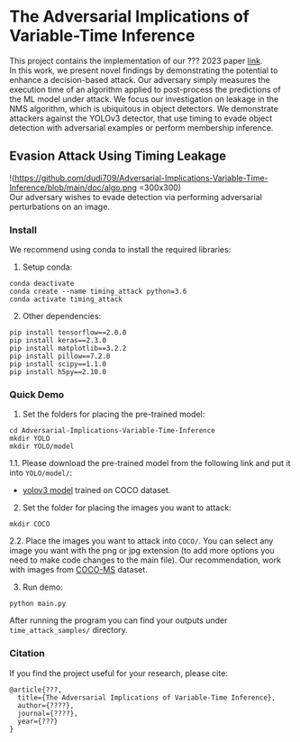 # The Adversarial Implications of Variable-Time Inference
This project contains the implementation of our ??? 2023 paper [link](https://www.google.com).<br/>
In this work, we present novel findings by demonstrating the potential to enhance a decision-based attack.
Our adversary simply measures the execution time of an algorithm applied to post-process the predictions of the ML model under attack.
We focus our investigation on leakage in the NMS algorithm, which is ubiquitous in object detectors. We demonstrate attackers against the YOLOv3 detector, that use timing to evade object detection with adversarial examples or perform membership inference.
## Evasion Attack Using Timing Leakage
!(https://github.com/dudi709/Adversarial-Implications-Variable-Time-Inference/blob/main/doc/algo.png =300x300)
<br/>
Our adversary wishes to evade detection via performing adversarial perturbations on an image.

### Install

We recommend using conda to install the required libraries:
<br/>
1. Setup conda:
```
conda deactivate
conda create --name timing_attack python=3.6
conda activate timing_attack
```
2. Other dependencies:
```
pip install tensorflow==2.0.0
pip install keras==2.3.0
pip install matplotlib==3.2.2
pip install pillow==7.2.0
pip install scipy==1.1.0
pip install h5py==2.10.0
```

### Quick Demo

1. Set the folders for placing the pre-trained model:
```
cd Adversarial-Implications-Variable-Time-Inference
mkdir YOLO
mkdir YOLO/model
```
1.1. Please download the pre-trained model from the following link and put it into `YOLO/model/`:
- [yolov3 model](https://drive.google.com/file/d/19XC9ujio7AwpT52tcWiUmaoxoDWdjrQw/view?usp=sharing) trained on COCO dataset.

2. Set the folder for placing the images you want to attack:
```
mkdir COCO
```
2.2. Place the images you want to attack into `COCO/`. You can select any image you want with the png or jpg extension (to add more options you need to make code changes to the main file). Our recommendation, work with images from [COCO-MS](https://cocodataset.org/#download) dataset.

3. Run demo:
```
python main.py
```
After running the program you can find your outputs under `time_attack_samples/` directory.

### Citation
If you find the project useful for your research, please cite:
```
@article{???,
  title={The Adversarial Implications of Variable-Time Inference},
  author={????},
  journal={????},
  year={???}
}
```